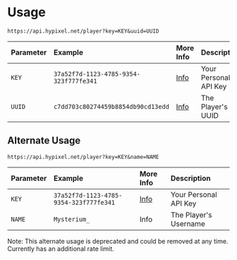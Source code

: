 # Usage
`https://api.hypixel.net/player?key=KEY&uuid=UUID`

|Parameter|Example|More Info|Description|
|:-|:-|:-|:-|
|`KEY`|`37a52f7d-1123-4785-9354-323f777fe341`|[Info](https://github.com/Mysterium422/HypixelAPIWiki/tree/main/API%20Usage/GetAKey.md)|Your Personal API Key| 
|`UUID`|`c7dd703c80274459b8854db90cd13edd`|[Info](https://github.com/Mysterium422/HypixelAPIWiki/tree/main/API%20Usage/UUID.md)|The Player's UUID|

## Alternate Usage
`https://api.hypixel.net/player?key=KEY&name=NAME`

|Parameter|Example|More Info|Description|
|:-|:-|:-|:-|
|`KEY`|`37a52f7d-1123-4785-9354-323f777fe341`|[Info](https://github.com/Mysterium422/HypixelAPIWiki/tree/main/API%20Usage/GetAKey.md)|Your Personal API Key| 
|`NAME`|`Mysterium_`|Info|The Player's Username|

Note: This alternate usage is deprecated and could be removed at any time. Currently has an additional rate limit.
